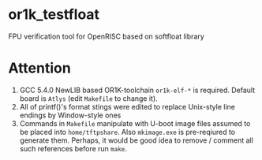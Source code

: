 # or1k_testfloat
FPU verification tool for OpenRISC based on softfloat library
# Attention
 1) GCC 5.4.0 NewLIB based OR1K-toolchain `or1k-elf-*` is required. Default board is `Atlys` (edit `Makefile` to change it).
 2) All of printf()'s format stings were edited to replace Unix-style line endings by Window-style ones
 3) Commands in `Makefile` manipulate with U-boot image files assumed to be placed into `home/tftpshare`. Also `mkimage.exe` is pre-reqiured to generate them. Perhaps, it would be good idea to remove / comment all such references before run `make`.

